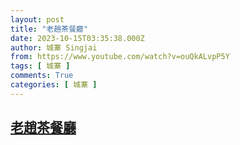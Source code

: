 ```yaml
---
layout: post
title: "老趙茶餐廳"
date: 2023-10-15T03:35:38.000Z
author: 城寨 Singjai
from: https://www.youtube.com/watch?v=ouQkALvpP5Y
tags: [ 城寨 ]
comments: True
categories: [ 城寨 ]
---
```

<!--1697340938000-->
[老趙茶餐廳](https://www.youtube.com/watch?v=ouQkALvpP5Y)
------

<div>

</div>
